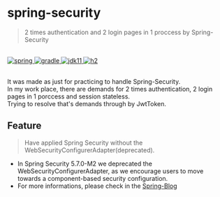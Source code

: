# spring-security
> 2 times authentication and 2 login pages in 1 proccess by Spring-Security

<br>
<div style="display=inline;">
  <a href="https://spring.io/blog/2022/05/19/spring-boot-2-7-0-available-now">
    <img alt="spring" src="https://img.shields.io/badge/spring--boot-2.7.0-green?style=flat-square">
  </a>
  <a href="https://gradle.org/">
    <img alt="gradle" src="https://img.shields.io/badge/build-gradle-skyblue?style=flat-square">
  </a>
  <a href="https://www.azul.com/downloads/?version=java-11-lts&package=jdk">
    <img alt="jdk11" src="https://img.shields.io/badge/jdk-11-orange?style=flat-square">
  </a>
  <a href="http://www.h2database.com/html/download.html">
    <img alt="h2" src="https://img.shields.io/badge/DB-h2-white?style=flat-square">
  </a>
</div>
<br>

It was made as just for practicing to handle Spring-Security.  
In my work place, there are demands for 2 times authentication, 2 login pages in 1 porccess and session stateless.  
Trying to resolve that's demands through by JwtToken.  

## Feature
> Have applied Spring Security without the WebSecurityConfigurerAdapter(deprecated).  
  *  In Spring Security 5.7.0-M2 we deprecated the WebSecurityConfigurerAdapter, as we encourage users to move towards a component-based security configuration.  
  *  For more informations, please check in the [Spring-Blog][spring-blog]
<!-- > Introduction  -->
  <!--* Two kind of Login pages need to be authenticated  -->
  
  
  
  

<!-- Markdown link --> 
[spring-blog]: https://spring.io/blog/2022/02/21/spring-security-without-the-websecurityconfigureradapter
